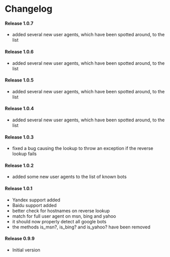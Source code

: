# Changelog

#### Release 1.0.7

- added several new user agents, which have been spotted around, to the list

#### Release 1.0.6

- added several new user agents, which have been spotted around, to the list

#### Release 1.0.5

- added several new user agents, which have been spotted around, to the list

#### Release 1.0.4

- added several new user agents, which have been spotted around, to the list

#### Release 1.0.3

- fixed a bug causing the lookup to throw an exception if the reverse lookup fails

#### Release 1.0.2

- added some new user agents to the list of known bots

#### Release 1.0.1

- Yandex support added
- Baidu support added
- better check for hostnames on reverse lookup
- match for full user agent on msn, bing and yahoo
- it should now properly detect all google bots
- the methods is_msn?, is_bing? and is_yahoo? have been removed

#### Release 0.9.9

- Initial version